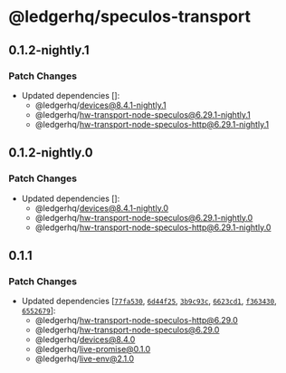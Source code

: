 # @ledgerhq/speculos-transport

## 0.1.2-nightly.1

### Patch Changes

- Updated dependencies []:
  - @ledgerhq/devices@8.4.1-nightly.1
  - @ledgerhq/hw-transport-node-speculos@6.29.1-nightly.1
  - @ledgerhq/hw-transport-node-speculos-http@6.29.1-nightly.1

## 0.1.2-nightly.0

### Patch Changes

- Updated dependencies []:
  - @ledgerhq/devices@8.4.1-nightly.0
  - @ledgerhq/hw-transport-node-speculos@6.29.1-nightly.0
  - @ledgerhq/hw-transport-node-speculos-http@6.29.1-nightly.0

## 0.1.1

### Patch Changes

- Updated dependencies [[`77fa530`](https://github.com/LedgerHQ/ledger-live/commit/77fa530c8626df94fa7f9c0a8b3a99f2efa7cb11), [`6d44f25`](https://github.com/LedgerHQ/ledger-live/commit/6d44f255c5b2f453c61d0b754807db1f76d7174e), [`3b9c93c`](https://github.com/LedgerHQ/ledger-live/commit/3b9c93c0de8ceff2af96a6ee8e42b8d9c2ab7af0), [`6623cd1`](https://github.com/LedgerHQ/ledger-live/commit/6623cd13102bd8340bd7d4dfdd469934527985c3), [`f363430`](https://github.com/LedgerHQ/ledger-live/commit/f363430fe1a261f8adb79d3bf30e457cba839783), [`6552679`](https://github.com/LedgerHQ/ledger-live/commit/65526794bb4d1fbc7e286c0e1c0b6d021413fc8c)]:
  - @ledgerhq/hw-transport-node-speculos-http@6.29.0
  - @ledgerhq/hw-transport-node-speculos@6.29.0
  - @ledgerhq/devices@8.4.0
  - @ledgerhq/live-promise@0.1.0
  - @ledgerhq/live-env@2.1.0
